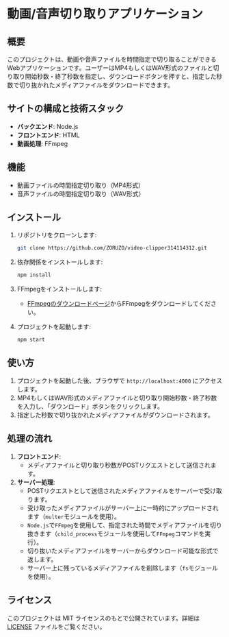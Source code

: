 # 動画/音声切り取りアプリケーション

## 概要
このプロジェクトは、動画や音声ファイルを時間指定で切り取ることができるWebアプリケーションです。ユーザーはMP4もしくはWAV形式のファイルと切り取り開始秒数・終了秒数を指定し、ダウンロードボタンを押すと、指定した秒数で切り抜かれたメディアファイルをダウンロードできます。

## サイトの構成と技術スタック
- **バックエンド**: Node.js
- **フロントエンド**: HTML
- **動画処理**: FFmpeg

## 機能
- 動画ファイルの時間指定切り取り（MP4形式）
- 音声ファイルの時間指定切り取り（WAV形式）

## インストール
1. リポジトリをクローンします:
    ```bash
    git clone https://github.com/ZORUZO/video-clipper314114312.git
    ```
2. 依存関係をインストールします:
    ```bash
    npm install
    ```

3. FFmpegをインストールします:
   - [FFmpegのダウンロードページ](https://www.ffmpeg.org/download.html)からFFmpegをダウンロードしてください。

4. プロジェクトを起動します:
    ```bash
    npm start
    ```
    
## 使い方
1. プロジェクトを起動した後、ブラウザで `http://localhost:4000` にアクセスします。
2. MP4もしくはWAV形式のメディアファイルと切り取り開始秒数・終了秒数を入力し、「ダウンロード」ボタンをクリックします。
3. 指定した秒数で切り抜かれたメディアファイルがダウンロードされます。

## 処理の流れ
1. **フロントエンド**:
    - メディアファイルと切り取り秒数がPOSTリクエストとして送信されます。
2. **サーバー処理**:
    - POSTリクエストとして送信されたメディアファイルをサーバーで受け取ります。
    - 受け取ったメディアファイルがサーバー上に一時的にアップロードされます（`multer`モジュールを使用）。
    - `Node.js`で`FFmpeg`を使用して、指定された時間でメディアファイルを切り抜きます（`child_process`モジュールを使用して`FFmpeg`コマンドを実行）。
    - 切り抜いたメディアファイルをサーバーからダウンロード可能な形式で返します。
    - サーバー上に残っているメディアファイルを削除します（`fs`モジュールを使用）。


## ライセンス
このプロジェクトは MIT ライセンスのもとで公開されています。詳細は [LICENSE](LICENSE) ファイルをご覧ください。



